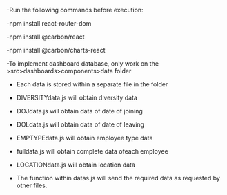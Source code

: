 -Run the following commands before execution:


-npm install react-router-dom

-npm install @carbon/react

-npm install @carbon/charts-react




-To implement dashboard database, only work on the >src>dashboards>components>data folder

  - Each data is stored within a separate file in the folder
  - DIVERSITYdata.js will obtain diversity data
  - DOJdata.js will obtain data of date of joining
  - DOLdata.js will obtain data of date of leaving
  - EMPTYPEdata.js will obtain employee type data
  - fulldata.js will obtain complete data ofeach employee
  - LOCATIONdata.js will obtain location data

- The function within datas.js will send the required data as requested by other files.
